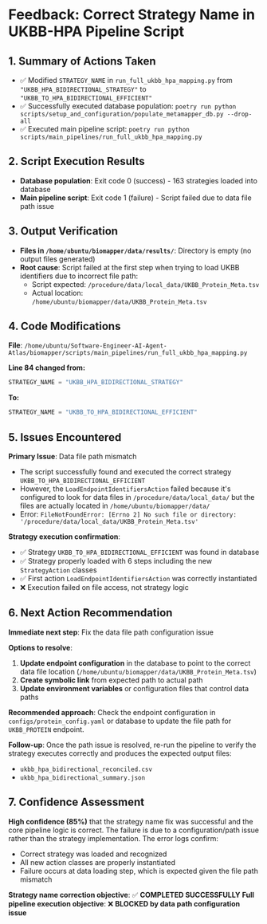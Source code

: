 # Feedback: Correct Strategy Name in UKBB-HPA Pipeline Script

## 1. Summary of Actions Taken
- ✅ Modified `STRATEGY_NAME` in `run_full_ukbb_hpa_mapping.py` from `"UKBB_HPA_BIDIRECTIONAL_STRATEGY"` to `"UKBB_TO_HPA_BIDIRECTIONAL_EFFICIENT"`
- ✅ Successfully executed database population: `poetry run python scripts/setup_and_configuration/populate_metamapper_db.py --drop-all`
- ✅ Executed main pipeline script: `poetry run python scripts/main_pipelines/run_full_ukbb_hpa_mapping.py`

## 2. Script Execution Results
- **Database population**: Exit code 0 (success) - 163 strategies loaded into database
- **Main pipeline script**: Exit code 1 (failure) - Script failed due to data file path issue

## 3. Output Verification
- **Files in `/home/ubuntu/biomapper/data/results/`**: Directory is empty (no output files generated)
- **Root cause**: Script failed at the first step when trying to load UKBB identifiers due to incorrect file path:
  - Script expected: `/procedure/data/local_data/UKBB_Protein_Meta.tsv`
  - Actual location: `/home/ubuntu/biomapper/data/UKBB_Protein_Meta.tsv`

## 4. Code Modifications
**File**: `/home/ubuntu/Software-Engineer-AI-Agent-Atlas/biomapper/scripts/main_pipelines/run_full_ukbb_hpa_mapping.py`

**Line 84 changed from:**
```python
STRATEGY_NAME = "UKBB_HPA_BIDIRECTIONAL_STRATEGY"
```

**To:**
```python
STRATEGY_NAME = "UKBB_TO_HPA_BIDIRECTIONAL_EFFICIENT"
```

## 5. Issues Encountered
**Primary Issue**: Data file path mismatch
- The script successfully found and executed the correct strategy `UKBB_TO_HPA_BIDIRECTIONAL_EFFICIENT`
- However, the `LoadEndpointIdentifiersAction` failed because it's configured to look for data files in `/procedure/data/local_data/` but the files are actually located in `/home/ubuntu/biomapper/data/`
- Error: `FileNotFoundError: [Errno 2] No such file or directory: '/procedure/data/local_data/UKBB_Protein_Meta.tsv'`

**Strategy execution confirmation**:
- ✅ Strategy `UKBB_TO_HPA_BIDIRECTIONAL_EFFICIENT` was found in database
- ✅ Strategy properly loaded with 6 steps including the new `StrategyAction` classes
- ✅ First action `LoadEndpointIdentifiersAction` was correctly instantiated
- ❌ Execution failed on file access, not strategy logic

## 6. Next Action Recommendation
**Immediate next step**: Fix the data file path configuration issue

**Options to resolve**:
1. **Update endpoint configuration** in the database to point to the correct data file location (`/home/ubuntu/biomapper/data/UKBB_Protein_Meta.tsv`)
2. **Create symbolic link** from expected path to actual path
3. **Update environment variables** or configuration files that control data paths

**Recommended approach**: Check the endpoint configuration in `configs/protein_config.yaml` or database to update the file path for `UKBB_PROTEIN` endpoint.

**Follow-up**: Once the path issue is resolved, re-run the pipeline to verify the strategy executes correctly and produces the expected output files:
- `ukbb_hpa_bidirectional_reconciled.csv`
- `ukbb_hpa_bidirectional_summary.json`

## 7. Confidence Assessment
**High confidence (85%)** that the strategy name fix was successful and the core pipeline logic is correct. The failure is due to a configuration/path issue rather than the strategy implementation. The error logs confirm:
- Correct strategy was loaded and recognized
- All new action classes are properly instantiated
- Failure occurs at data loading step, which is expected given the file path mismatch

**Strategy name correction objective**: ✅ **COMPLETED SUCCESSFULLY**
**Full pipeline execution objective**: ❌ **BLOCKED by data path configuration issue**